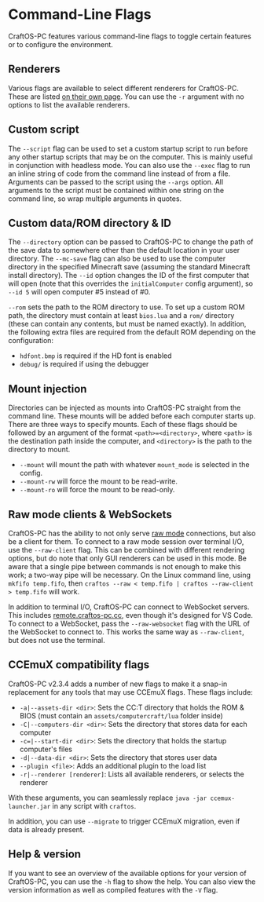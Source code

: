 # Command-Line Flags
CraftOS-PC features various command-line flags to toggle certain features or to configure the environment.

## Renderers
Various flags are available to select different renderers for CraftOS-PC. These are listed [on their own page](renderers). You can use the `-r` argument with no options to list the available renderers.

## Custom script
The `--script` flag can be used to set a custom startup script to run before any other startup scripts that may be on the computer. This is mainly useful in conjunction with headless mode. You can also use the `--exec` flag to run an inline string of code from the command line instead of from a file. Arguments can be passed to the script using the `--args` option. All arguments to the script must be contained within one string on the command line, so wrap multiple arguments in quotes.

## Custom data/ROM directory & ID
The `--directory` option can be passed to CraftOS-PC to change the path of the save data to somewhere other than the default location in your user directory. The `--mc-save` flag can also be used to use the computer directory in the specified Minecraft save (assuming the standard Minecraft install directory). The `--id` option changes the ID of the first computer that will open (note that this overrides the `initialComputer` config argument), so `--id 5` will open computer #5 instead of #0.

`--rom` sets the path to the ROM directory to use. To set up a custom ROM path, the directory must contain at least `bios.lua` and a `rom/` directory (these can contain any contents, but must be named exactly). In addition, the following extra files are required from the default ROM depending on the configuration:
* `hdfont.bmp` is required if the HD font is enabled
* `debug/` is required if using the debugger

## Mount injection
Directories can be injected as mounts into CraftOS-PC straight from the command line. These mounts will be added before each computer starts up. There are three ways to specify mounts. Each of these flags should be followed by an argument of the format `<path>=<directory>`, where `<path>` is the destination path inside the computer, and `<directory>` is the path to the directory to mount.
* `--mount` will mount the path with whatever `mount_mode` is selected in the config.
* `--mount-rw` will force the mount to be read-write.
* `--mount-ro` will force the mount to be read-only.

## Raw mode clients & WebSockets
CraftOS-PC has the ability to not only serve [raw mode](rawmode) connections, but also be a client for them. To connect to a raw mode session over terminal I/O, use the `--raw-client` flag. This can be combined with different rendering options, but do note that only GUI renderers can be used in this mode. Be aware that a single pipe between commands is not enough to make this work; a two-way pipe will be necessary. On the Linux command line, using `mkfifo temp.fifo`, then `craftos --raw < temp.fifo | craftos --raw-client > temp.fifo` will work.

In addition to terminal I/O, CraftOS-PC can connect to WebSocket servers. This includes [remote.craftos-pc.cc](remote), even though it's designed for VS Code. To connect to a WebSocket, pass the `--raw-websocket` flag with the URL of the WebSocket to connect to. This works the same way as `--raw-client`, but does not use the terminal.

## CCEmuX compatibility flags
CraftOS-PC v2.3.4 adds a number of new flags to make it a snap-in replacement for any tools that may use CCEmuX flags. These flags include:
* `-a|--assets-dir <dir>`:            Sets the CC:T directory that holds the ROM & BIOS (must contain an `assets/computercraft/lua` folder inside)
* `-C|--computers-dir <dir>`:         Sets the directory that stores data for each computer
* `-c=|--start-dir <dir>`:            Sets the directory that holds the startup computer's files
* `-d|--data-dir <dir>`:              Sets the directory that stores user data
* `--plugin <file>`:                  Adds an additional plugin to the load list
* `-r|--renderer [renderer]`:         Lists all available renderers, or selects the renderer

With these arguments, you can seamlessly replace `java -jar ccemux-launcher.jar` in any script with `craftos`.

In addition, you can use `--migrate` to trigger CCEmuX migration, even if data is already present.

## Help & version
If you want to see an overview of the available options for your version of CraftOS-PC, you can use the `-h` flag to show the help. You can also view the version information as well as compiled features with the `-V` flag.
